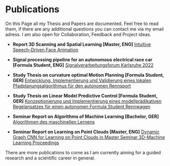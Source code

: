# **Publications**

On this Page all my Thesis and Papers are documented. Feel free to read them, if there are any additional questions you can contact me via my email adress. I am also open for Collaboration, Feedback and Project ideas.

- **Report 3D Scanning and Spatial Learning [Master, ENG]** [Intuitive Speech-Driven Face Animation](https://finnschaefer1901.github.io/assets/doc/3DSSL_Intuitive_Animation_Final_Report-3.pdf)

- **Signal processing pipeline for an autonomous electrical race car [Formula Student, ENG]** [Signalverarbeitungsforum Karlsruhe 2022](https://publikationen.bibliothek.kit.edu/1000150865/149629985)

- **Study Thesis on curvature optimal Motion Planning [Formula Student, GER]** [Entwicklung, Implementierung und Validierung eines lokalen Pfadplanungsalgorithmus für den autonomen Rennsport](https://finnschaefer1901.github.io/assets/doc/T3_3100.pdf)

- **Study Thesis on Linear Model Predictive Control [Formula Student, GER]** [Konzeptionierung und Implementierung eines modellprädikativen Regelansatzes für einen autonomen Formula Student Rennwagen](https://finnschaefer1901.github.io/assets/doc/T3_3200.pdf)

- **Seminar Report on Algorithms of Machine Learning [Bachelor, GER]** [Algorithmen des maschinellen Lernens](https://finnschaefer1901.github.io/assets/doc/Seminararbeit_FinnRasmus_Schaefer.pdf)

- **Seminar Report on Learning on Point Clouds [Master, ENG]** [Dynamic Graph CNN for Learning on Point Clouds in Master Seminar 3D-Machine Learning Proceedings](https://finnschaefer1901.github.io/assets/doc/Seminar_Schaefer_FinnRasmus_final.pdf)

There are more publications to come as I am currently aiming for a guided research and a scientific career in general. 